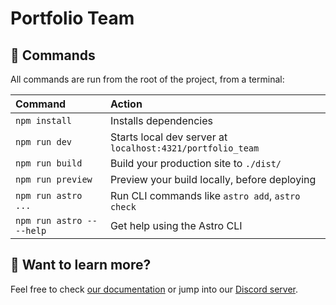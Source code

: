 # Portfolio Team

## 🧞 Commands

All commands are run from the root of the project, from a terminal:

| Command                   | Action                                                         |
| :------------------------ | :------------------------------------------------------------- |
| `npm install`             | Installs dependencies                                          |
| `npm run dev`             | Starts local dev server at `localhost:4321/portfolio_team`     |
| `npm run build`           | Build your production site to `./dist/`                        |
| `npm run preview`         | Preview your build locally, before deploying                   |
| `npm run astro ...`       | Run CLI commands like `astro add`, `astro check`               |
| `npm run astro -- --help` | Get help using the Astro CLI                                   |

## 👀 Want to learn more?

Feel free to check [our documentation](https://docs.astro.build) or jump into our [Discord server](https://astro.build/chat).
